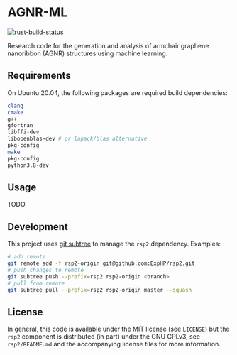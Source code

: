 # AGNR-ML
[![rust-build-status](https://img.shields.io/github/workflow/status/colin-daniels/agnr-ml/Rust)](https://github.com/colin-daniels/agnr-ml/actions?query=workflow%3ARust)

Research code for the generation and analysis of armchair graphene nanoribbon
(AGNR) structures using machine learning.

## Requirements
On Ubuntu 20.04, the following packages are required build dependencies:
```sh
clang
cmake
g++
gfortran
libffi-dev
libopenblas-dev # or lapack/blas alternative
pkg-config
make
pkg-config
python3.8-dev
```

## Usage
TODO

## Development
This project uses [git subtree](https://www.atlassian.com/git/tutorials/git-subtree) to
manage the `rsp2` dependency. Examples:
```sh
# add remote
git remote add -f rsp2-origin git@github.com:ExpHP/rsp2.git
# push changes to remote
git subtree push --prefix=rsp2 rsp2-origin <branch>
# pull from remote
git subtree pull --prefix=rsp2 rsp2-origin master --squash
```

## License
In general, this code is available under the MIT license (see `LICENSE`) but
the `rsp2` component is distributed (in part) under the GNU GPLv3, see
`rsp2/README.md` and the accompanying license files for more information.
